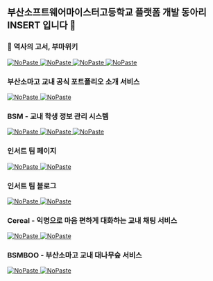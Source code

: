 ## 부산소프트웨어마이스터고등학교 플랫폼 개발 동아리 INSERT 입니다 👋

### 📄 역사의 고서, 부마위키

[<picture><source media="(prefers-color-scheme: dark)" srcset="https://ghrs.vercel.app/api/pin/?username=Team-INSERT&repo=BUMAWIKI_WEB_V2&theme=github_dark"/>
<img alt="NoPaste" src="https://ghrs.vercel.app/api/pin/?username=Team-INSERT&repo=BUMAWIKI_WEB_V2">
</picture>](https://github.com/Team-INSERT/BUMAWIKI_WEB_V2)
[<picture><source media="(prefers-color-scheme: dark)" srcset="https://ghrs.vercel.app/api/pin/?username=Team-INSERT&repo=BUMAWIKI_WEB_V2&theme=github_dark"/>
<img alt="NoPaste" src="https://ghrs.vercel.app/api/pin/?username=Team-INSERT&repo=BUMAWIKI_WEB_V2">
</picture>](https://github.com/Team-INSERT/BUMAWIKI_WEB_V2)
[<picture><source media="(prefers-color-scheme: dark)" srcset="https://ghrs.vercel.app/api/pin/?username=Team-INSERT&repo=BUMAWIKI_WEB_V3&theme=github_dark"/>
<img alt="NoPaste" src="https://ghrs.vercel.app/api/pin/?username=Team-INSERT&repo=BUMAWIKI_WEB_V3">
</picture>](https://github.com/Team-INSERT/BUMAWIKI_SERVER_V3)
[<picture><source media="(prefers-color-scheme: dark)" srcset="https://ghrs.vercel.app/api/pin/?username=Team-INSERT&repo=BUMAWIKI_SERVER_V2&theme=github_dark"/>
<img alt="NoPaste" src="https://ghrs.vercel.app/api/pin/?username=Team-INSERT&repo=BUMAWIKI_SERVER_V2">
</picture>](https://github.com/Team-INSERT/BUMAWIKI_SERVER_V2)

### 부산소마고 교내 공식 포트폴리오 소개 서비스

[<picture><source media="(prefers-color-scheme: dark)" srcset="https://ghrs.vercel.app/api/pin/?username=Team-INSERT&repo=PORTFOLIO_WEB_V1&theme=github_dark"/>
<img alt="NoPaste" src="https://ghrs.vercel.app/api/pin/?username=Team-INSERT&repo=PORTFOLIO_WEB_V1">
</picture>](https://github.com/Team-INSERT/PORTFOLIO_WEB_V1) 
[<picture><source media="(prefers-color-scheme: dark)" srcset="https://ghrs.vercel.app/api/pin/?username=Team-INSERT&repo=bssmh-portfolio&theme=github_dark"/>
<img alt="NoPaste" src="https://ghrs.vercel.app/api/pin/?username=Team-INSERT&repo=bssmh-portfolio">
</picture>](https://github.com/Team-INSERT/bssmh-portfolio)

### BSM - 교내 학생 정보 관리 시스템

[<picture><source media="(prefers-color-scheme: dark)" srcset="https://ghrs.vercel.app/api/pin/?username=Team-INSERT&repo=Something_Big_Frontend&theme=github_dark"/>
<img alt="NoPaste" src="https://ghrs.vercel.app/api/pin/?username=Team-INSERT&repo=Something_Big_Frontend">
</picture>](https://github.com/Team-INSERT/Something_Big_Frontend)
[<picture><source media="(prefers-color-scheme: dark)" srcset="https://ghrs.vercel.app/api/pin/?username=Team-INSERT&repo=bssm-checkin&theme=github_dark"/>
<img alt="NoPaste" src="https://ghrs.vercel.app/api/pin/?username=Team-INSERT&repo=bssm-checkin">
</picture>](https://github.com/Team-INSERT/bssm-checkin)
[<picture><source media="(prefers-color-scheme: dark)" srcset="https://ghrs.vercel.app/api/pin/?username=Team-INSERT&repo=Something_Big_Backend&theme=github_dark"/>
<img alt="NoPaste" src="https://ghrs.vercel.app/api/pin/?username=Team-INSERT&repo=Something_Big_Backend">
</picture>](https://github.com/Team-INSERT/Something_Big_Backend)

### 인서트 팀 페이지
[<picture><source media="(prefers-color-scheme: dark)" srcset="https://ghrs.vercel.app/api/pin/?username=Team-INSERT&repo=INSERT_WEB&theme=github_dark"/>
<img alt="NoPaste" src="https://ghrs.vercel.app/api/pin/?username=Team-INSERT&repo=INSERT_WEB">
</picture>](https://github.com/Team-INSERT/INSERT_WEB)
[<picture><source media="(prefers-color-scheme: dark)" srcset="https://ghrs.vercel.app/api/pin/?username=Team-INSERT&repo=INSERT_SERVER&theme=github_dark"/>
<img alt="NoPaste" src="https://ghrs.vercel.app/api/pin/?username=Team-INSERT&repo=INSERT_SERVER">
</picture>](https://github.com/Team-INSERT/INSERT_SERVER)

### 인서트 팀 블로그
[<picture><source media="(prefers-color-scheme: dark)" srcset="https://ghrs.vercel.app/api/pin/?username=Team-INSERT&repo=Something_Sexy_frontend&theme=github_dark"/>
<img alt="NoPaste" src="https://ghrs.vercel.app/api/pin/?username=Team-INSERT&repo=Something_Sexy_frontend">
</picture>](https://github.com/Team-INSERT/Something_Sexy_frontend)
[<picture><source media="(prefers-color-scheme: dark)" srcset="https://ghrs.vercel.app/api/pin/?username=Team-INSERT&repo=Something_Sexy_Backend&theme=github_dark"/>
<img alt="NoPaste" src="https://ghrs.vercel.app/api/pin/?username=Team-INSERT&repo=Something_Sexy_Backend">
</picture>](https://github.com/Team-INSERT/Something_Sexy_Backend)

### Cereal - 익명으로 마음 편하게 대화하는 교내 채팅 서비스
[<picture><source media="(prefers-color-scheme: dark)" srcset="https://ghrs.vercel.app/api/pin/?username=Team-INSERT&repo=Cereal_Frontend&theme=github_dark"/>
<img alt="NoPaste" src="https://ghrs.vercel.app/api/pin/?username=Team-INSERT&repo=Cereal_Frontend">
</picture>](https://github.com/Team-INSERT/Cereal_Frontend)
[<picture><source media="(prefers-color-scheme: dark)" srcset="https://ghrs.vercel.app/api/pin/?username=Team-INSERT&repo=Cereal_Backend&theme=github_dark"/>
<img alt="NoPaste" src="https://ghrs.vercel.app/api/pin/?username=Team-INSERT&repo=Cereal_Backend">
</picture>](https://github.com/Team-INSERT/Cereal_Backend)

### BSMBOO - 부산소마고 교내 대나무숲 서비스
[<picture><source media="(prefers-color-scheme: dark)" srcset="https://ghrs.vercel.app/api/pin/?username=Team-INSERT&repo=bsmboo-frontend&theme=github_dark"/>
<img alt="NoPaste" src="https://ghrs.vercel.app/api/pin/?username=Team-INSERT&repo=bsmboo-frontend">
</picture>](https://github.com/Team-INSERT/bsmboo-frontend)
[<picture><source media="(prefers-color-scheme: dark)" srcset="https://ghrs.vercel.app/api/pin/?username=Team-INSERT&repo=bsmboo-backend&theme=github_dark"/>
<img alt="NoPaste" src="https://ghrs.vercel.app/api/pin/?username=Team-INSERT&repo=bsmboo-backend">
</picture>](https://github.com/Team-INSERT/bsmboo-backend)
